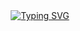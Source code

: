 <div align="center">
  
  <!-- dynamic typing effect 动态打字效果 -->
  <div align="center">
    <a href="https://blog.sunguoqi.com/">
      <img src="https://readme-typing-svg.demolab.com?font=Fira+Code&pause=1000&width=435&lines=print(%22Hello%2C%20World%22);小刘同学祝您今天愉快!&center=true&size=27" alt="Typing SVG" />
    </a>
  </div>

</div>
